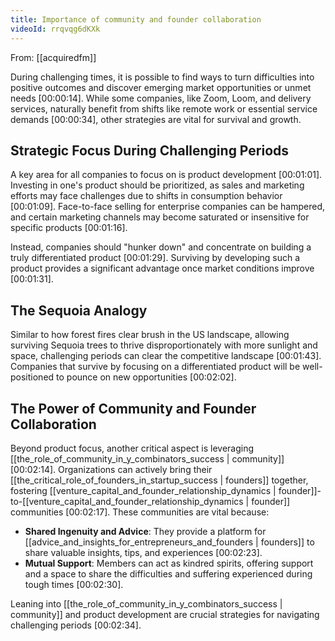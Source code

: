 ```yaml
---
title: Importance of community and founder collaboration
videoId: rrqvqg6dKXk
---
```


From: [[acquiredfm]] <br/> 

During challenging times, it is possible to find ways to turn difficulties into positive outcomes and discover emerging market opportunities or unmet needs <a class="yt-timestamp" data-t="00:00:14">[00:00:14]</a>. While some companies, like Zoom, Loom, and delivery services, naturally benefit from shifts like remote work or essential service demands <a class="yt-timestamp" data-t="00:00:34">[00:00:34]</a>, other strategies are vital for survival and growth.

## Strategic Focus During Challenging Periods

A key area for all companies to focus on is product development <a class="yt-timestamp" data-t="00:01:01">[00:01:01]</a>. Investing in one's product should be prioritized, as sales and marketing efforts may face challenges due to shifts in consumption behavior <a class="yt-timestamp" data-t="00:01:09">[00:01:09]</a>. Face-to-face selling for enterprise companies can be hampered, and certain marketing channels may become saturated or insensitive for specific products <a class="yt-timestamp" data-t="00:01:16">[00:01:16]</a>.

Instead, companies should "hunker down" and concentrate on building a truly differentiated product <a class="yt-timestamp" data-t="00:01:29">[00:01:29]</a>. Surviving by developing such a product provides a significant advantage once market conditions improve <a class="yt-timestamp" data-t="00:01:31">[00:01:31]</a>.

## The Sequoia Analogy

Similar to how forest fires clear brush in the US landscape, allowing surviving Sequoia trees to thrive disproportionately with more sunlight and space, challenging periods can clear the competitive landscape <a class="yt-timestamp" data-t="00:01:43">[00:01:43]</a>. Companies that survive by focusing on a differentiated product will be well-positioned to pounce on new opportunities <a class="yt-timestamp" data-t="00:02:02">[00:02:02]</a>.

## The Power of Community and Founder Collaboration

Beyond product focus, another critical aspect is leveraging [[the_role_of_community_in_y_combinators_success | community]] <a class="yt-timestamp" data-t="00:02:14">[00:02:14]</a>. Organizations can actively bring their [[the_critical_role_of_founders_in_startup_success | founders]] together, fostering [[venture_capital_and_founder_relationship_dynamics | founder]]-to-[[venture_capital_and_founder_relationship_dynamics | founder]] communities <a class="yt-timestamp" data-t="00:02:17">[00:02:17]</a>. These communities are vital because:

*   **Shared Ingenuity and Advice**: They provide a platform for [[advice_and_insights_for_entrepreneurs_and_founders | founders]] to share valuable insights, tips, and experiences <a class="yt-timestamp" data-t="00:02:23">[00:02:23]</a>.
*   **Mutual Support**: Members can act as kindred spirits, offering support and a space to share the difficulties and suffering experienced during tough times <a class="yt-timestamp" data-t="00:02:30">[00:02:30]</a>.

Leaning into [[the_role_of_community_in_y_combinators_success | community]] and product development are crucial strategies for navigating challenging periods <a class="yt-timestamp" data-t="00:02:34">[00:02:34]</a>.